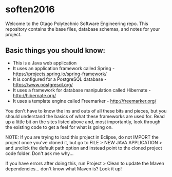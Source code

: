 # soften2016

Welcome to the Otago Polytechnic Software Engineering repo. This repository contains the base files, database schemas, and notes for your project.

## Basic things you should know:

- This is a Java web application
- It uses an application framework called Spring - https://projects.spring.io/spring-framework/
- It is configured for a PostgreSQL database - https://www.postgresql.org/
- It uses a framework for database manipulation called Hibernate - http://hibernate.org/
- It uses a template engine called Freemarker - http://freemarker.org/

You don't have to know the ins and outs of all these bits and pieces, but you should understand the basics of what these frameworks are used for. Read up a little bit on the sites listed above and, most importantly, look through the existing code to get a feel for what is going on.

NOTE: If you are trying to load this project in Eclipse, do not IMPORT the project once you've cloned it, but go to FILE > NEW JAVA APPLICATION > and unclick the default path option and instead point to the cloned project code folder. Don't ask me why...

If you have errors after doing this, run Project > Clean to update the Maven dependencies... don't know what Maven is? Look it up!

